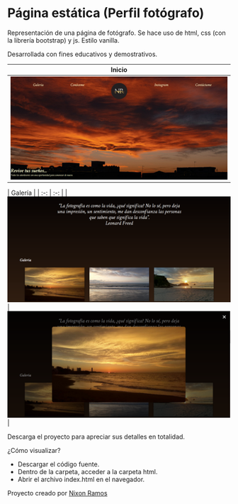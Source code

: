 # Página estática (Perfil fotógrafo)
Representación de una página de fotógrafo. Se hace uso de html, css (con la librería bootstrap) y js. Estilo vanilla.

Desarrollada con fines educativos y demostrativos.

| Inicio | 
| :-:   | 
| ![Inicio](resources/foto1.png "inicio") |

| Galería | 
| :-:   | :-: | 
| ![frase](resources/foto2.png "frase") | ![show](resources/foto3.png "show") |

Descarga el proyecto para apreciar sus detalles en totalidad.

¿Cómo visualizar?
- Descargar el código fuente.
- Dentro de la carpeta, acceder a la carpeta html.
- Abrir el archivo index.html en el navegador.

Proyecto creado por [Nixon Ramos](https://github.com/NRamosD)
    